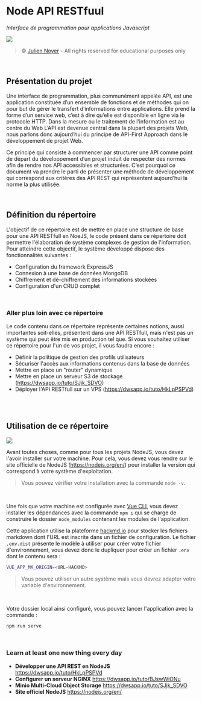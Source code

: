 # Node API RESTfuul

*Interface de programmation pour applications Javascript*

![](https://i.imgur.com/wFj6sGt.png)

> &copy; [Julien Noyer](https://www.linkedin.com/in/julien-n-21219b28/) - All rights reserved for educational purposes only

<br>

## Présentation du projet

Une interface de programmation, plus communément appelée API, est une application constituée d’un ensemble de fonctions et de méthodes qui on pour but de gérer le transfert d’informations entre applications. Elle prend la forme d’un service web, c’est à dire qu’elle est disponible en ligne via le protocole HTTP. Dans la mesure ou le traitement de l’information est au centre du Web L’API est devenue central dans la plupart des projets Web, nous parlons donc aujourd’hui du principe de API-First Approach dans le développement de projet Web.

Ce principe qui consiste à commencer par structurer une API comme point de départ du développement d’un projet induit de respecter des normes afin de rendre nos API accessibles et structurées. C’est pourquoi ce document va prendre le parti de présenter une méthode de développement qui correspond aux critères des API REST qui représentent aujourd’hui la norme la plus utilisée.

<br>

## Définition du répertoire

L'objectif de ce répertoire est de mettre en place une structure de base pour une API RESTfull en NoeJS, le code présent dans ce répertoire doit permettre l'élaboration de système complexes de gestion de l'information. Pour atteindre cette objectif, le système développé dispose des fonctionnalités suivantes :

- Configuration du framework ExpressJS
- Connexion à une base de données MongoDB
- Chiffrement et dé-chiffrement des informations stockées
- Configuration d'un CRUD complet

<br>

### Aller plus loin avec ce répertoire

Le code contenu dans ce répertoire représente certaines notions, aussi importantes soit-elles, présentent dans une API RESTfull, mais n'est pas un système qui peut être mis en production tel que. Si vous souhaitez utiliser ce répertoire pour l'un de vos projet, il vous faudra encore :

- Définir la politique de gestion des profils utilisateurs
- Sécuriser l'accès aux informations contenus dans la base de données
- Mettre en place un "router" dynamique
- Mettre en place un serveur S3 de stockage (https://dwsapp.io/tuto/SJjk_SDVO)
- Déployer l'API RESTfull sur un VPS (https://dwsapp.io/tuto/HkLpPSPVd)

<br><br>

## Utilisation de ce répertoire

![](https://i.imgur.com/eAySYs0.png)

Avant toutes choses, comme pour tous les projets NodeJS, vous devez l'avoir installer sur votre machine. Pour cela, vous devez vous rendre sur le site officielle de NodeJS (https://nodejs.org/en/) pour installer la version qui correspond à votre système d'exploitation.

> Vous pouvez vérifier votre installation avec la commande `node -v`.

<br>

Une fois que votre machine est configurée avec [Vue CLI](https://cli.vuejs.org), vous devez installer les dépendances avec la commande `npm i` qui se charge de construire le dossier `node_modules` contenant les modules de l'application.

Cette application utilise la plateforme [hackmd.io](https://hackmd.io) pour stocker les fichiers markdown dont l'URL est inscrite dans un fichier de configuration. Le fichier `.env.dist` présente le modèle à utiliser pour créer votre fichier d'environnement, vous devez donc le dupliquer pour créer un fichier `.env` dont le contenu sera : 

```bash
VUE_APP_MK_ORIGIN=<URL-HACKMD>
```

> Vous pouvez utiliser un autre système mais vous devrez adapter votre variable d'environnement.

<br>

Votre dossier local ainsi configuré, vous pouvez lancer l'application avec la commande :

```bash
npm run serve
```

<br>

### Learn at least one new thing every day 

- **Développer une API REST en NodeJS** https://dwsapp.io/tuto/HkLpPSPVd
- **Configurer un serveur NGINX** https://dwsapp.io/tuto/BJswWiONu
- **Minio Multi-Cloud Object Storage** https://dwsapp.io/tuto/SJjk_SDVO
- **Site officiel NodeJS** https://nodejs.org/en/